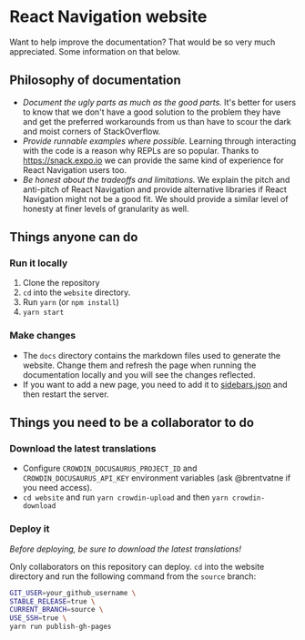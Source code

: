 # React Navigation website

Want to help improve the documentation? That would be so very much appreciated. Some information on that below.

## Philosophy of documentation

- *Document the ugly parts as much as the good parts.* It's better for users to know that we don't have a good solution to the problem they have and get the preferred workarounds from us than have to scour the dark and moist corners of StackOverflow.
- *Provide runnable examples where possible.* Learning through interacting with the code is a reason why REPLs are so popular. Thanks to https://snack.expo.io we can provide the same kind of experience for React Navigation users too.
- *Be honest about the tradeoffs and limitations.* We explain the pitch and anti-pitch of React Navigation and provide alternative libraries if React Navigation might not be a good fit. We should provide a similar level of honesty at finer levels of granularity as well.

## Things anyone can do

### Run it locally

1. Clone the repository
2. `cd` into the `website` directory.
3. Run `yarn` (or `npm install`)
4. `yarn start`

### Make changes

* The `docs` directory contains the markdown files used to generate the website. Change them and refresh the page when running the documentation locally and you will see the changes reflected.
* If you want to add a new page, you need to add it to [sidebars.json](https://github.com/react-navigation/react-navigation.github.io/blob/source/website/sidebars.json) and then restart the server.

## Things you need to be a collaborator to do

### Download the latest translations

- Configure `CROWDIN_DOCUSAURUS_PROJECT_ID` and `CROWDIN_DOCUSAURUS_API_KEY` environment variables (ask @brentvatne if you need access).
- `cd website` and run `yarn crowdin-upload` and then `yarn crowdin-download`

### Deploy it

*Before deploying, be sure to download the latest translations!*

Only collaborators on this repository can deploy. `cd` into the website directory and run the following command from the `source` branch:

```bash
GIT_USER=your_github_username \
STABLE_RELEASE=true \
CURRENT_BRANCH=source \
USE_SSH=true \
yarn run publish-gh-pages
```
